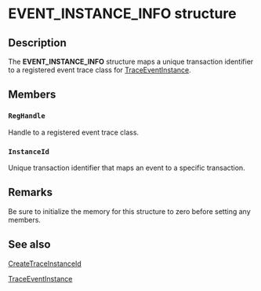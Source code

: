 # EVENT_INSTANCE_INFO structure

## Description

The **EVENT_INSTANCE_INFO** structure maps a unique transaction identifier to a
registered event trace class for
[TraceEventInstance](https://learn.microsoft.com/windows/win32/api/evntrace/nf-evntrace-traceeventinstance).

## Members

### `RegHandle`

Handle to a registered event trace class.

### `InstanceId`

Unique transaction identifier that maps an event to a specific transaction.

## Remarks

Be sure to initialize the memory for this structure to zero before setting any
members.

## See also

[CreateTraceInstanceId](https://learn.microsoft.com/windows/win32/api/evntrace/nf-evntrace-createtraceinstanceid)

[TraceEventInstance](https://learn.microsoft.com/windows/win32/api/evntrace/nf-evntrace-traceeventinstance)
